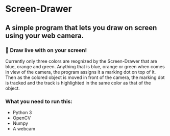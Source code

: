 # Screen-Drawer
## A simple program that lets you draw on screen using your web camera.

### :art: Draw live with on your screen!
Currently only three colors are reognized by the Screen-Drawer that are blue, orange and green. Anything that is blue, orange or green when comes in view of the camera, the program assigns it a marking dot on top of it. Then as the colored object is moved in front of the camera, the marking dot is tracked and the track is highlighted in the same color as that of the object.

### What you need to run this:
* Python 3
* OpenCV
* Numpy
* A webcam


